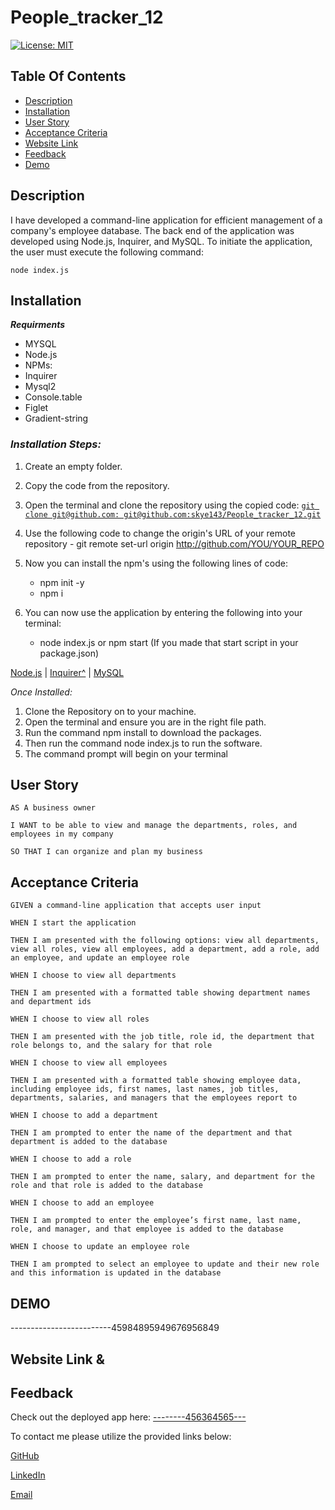 # People_tracker_12

[![License: MIT](https://img.shields.io/badge/License-MIT-yellow.svg)](https://opensource.org/licenses/MIT)

## Table Of Contents

* [Description](#description)
* [Installation](#installation)
* [User Story](#User-Story)
* [Acceptance Criteria](#Acceptance-Criteria)
* [Website Link](#Website-Link)
* [Feedback](#feedback)
* [Demo](#demo)


## Description
I have developed a command-line application for efficient management of a company's employee database. The back end of the application was developed using Node.js, Inquirer, and MySQL. To initiate the application, the user must execute the following command:

    node index.js

## Installation
***Requirments***

- MYSQL
- Node.js
- NPMs:
- Inquirer
- Mysql2
- Console.table
- Figlet
- Gradient-string


### _Installation Steps:_

  1. Create an empty folder.

  2. Copy the code from the repository.

  3. Open the terminal and clone the repository using the copied code:
    [`git clone git@github.com: git@github.com:skye143/People_tracker_12.git`](https://github.com/skye143/People_tracker_12)

  4. Use the following code to change the origin's URL of your remote repository
    - git remote set-url origin http://github.com/YOU/YOUR_REPO

5. Now you can install the npm's using the following lines of code:
      - npm init -y
      - npm i
6. You can now use the application by entering the following into your terminal:
    - node index.js or npm start (If you made that start script in your package.json)

[Node.js](https://nodejs.org/en/)  |  [Inquirer^](https://www.npmjs.com/package/inquirer)  |  [MySQL](https://www.npmjs.com/package/mysql2)

*Once Installed:*
1. Clone the Repository on to your machine.
2. Open the terminal and ensure you are in the right file path.
3. Run the command npm install to download the packages.
4. Then run the command node index.js to run the software.
5. The command prompt will begin on your terminal

## User Story
    AS A business owner

    I WANT to be able to view and manage the departments, roles, and employees in my company

    SO THAT I can organize and plan my business


## Acceptance Criteria
    GIVEN a command-line application that accepts user input

    WHEN I start the application

    THEN I am presented with the following options: view all departments, view all roles, view all employees, add a department, add a role, add an employee, and update an employee role

    WHEN I choose to view all departments

    THEN I am presented with a formatted table showing department names and department ids

    WHEN I choose to view all roles

    THEN I am presented with the job title, role id, the department that role belongs to, and the salary for that role

    WHEN I choose to view all employees

    THEN I am presented with a formatted table showing employee data, including employee ids, first names, last names, job titles, departments, salaries, and managers that the employees report to

    WHEN I choose to add a department

    THEN I am prompted to enter the name of the department and that department is added to the database

    WHEN I choose to add a role

    THEN I am prompted to enter the name, salary, and department for the role and that role is added to the database

    WHEN I choose to add an employee

    THEN I am prompted to enter the employee’s first name, last name, role, and manager, and that employee is added to the database

    WHEN I choose to update an employee role

    THEN I am prompted to select an employee to update and their new role and this information is updated in the database

  ## DEMO
  -------------------------45984895949676956849

## Website Link &
## Feedback
Check out the deployed app here: [--------456364565---](------------------)

  To contact me please utilize the provided links below:

  [GitHub](https://github.com/skye143)
  
  [LinkedIn](https://www.linkedin.com/in/skye-h-988a7a221)

  [Email](mailto:skyeheredia@gmail.com)

















